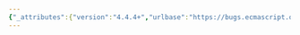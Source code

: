 ```yaml
---
{"_attributes":{"version":"4.4.4+","urlbase":"https://bugs.ecmascript.org/","maintainer":"dherman@mozilla.com"},"bug":{"bug_id":1591,"creation_ts":"2013-07-17 15:23:00 -0700","short_desc":"Coverage: 10.6 enumeration of arguments object","delta_ts":"2013-07-17 15:23:38 -0700","product":"Test262","component":"ECMA-262 Tests","version":"unspecified","rep_platform":"All","op_sys":"All","bug_status":"CONFIRMED","priority":"Normal","bug_severity":"enhancement","everconfirmed":true,"reporter":{"uid":"muratsu","name":"Murat Sutunc"},"assigned_to":{"uid":"brterlso","name":"Brian Terlson"},"long_desc":[{"commentid":4549,"comment_count":0,"who":{"uid":"muratsu","name":"Murat Sutunc"},"bug_when":"2013-07-17 15:23:38 -0700","thetext":"The coverage around missing formals, actual parameters and enumeration of the defined formals is missing.\n\nfunction f(a, b, c)\n{\n  for (var i in arguments)\n    console.log(arguments[i]);\n}\nf(5);\n//expected 5\n\nThe reason this is interesting is that the collateral has tests where there are no formals but x number of parameters or has couple formals but no parameters. Having some number of formals missing is currently a gap that needs coverage."}]}}
---
```

